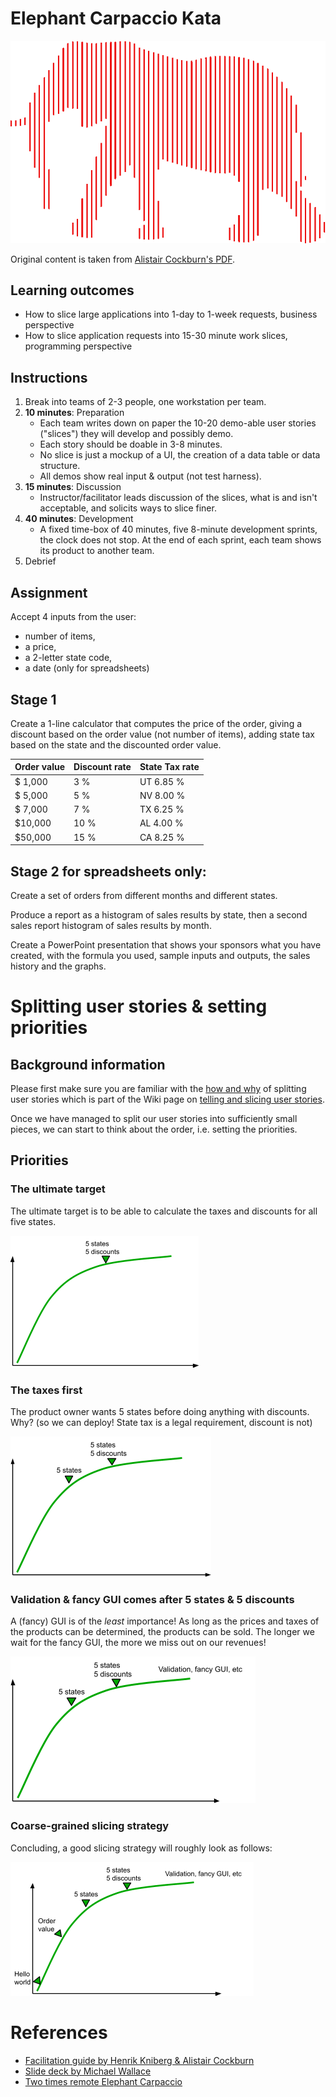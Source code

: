 # Elephant Carpaccio Kata

![Elephant carpaccio](images/elephant.png)

Original content is taken from [Alistair Cockburn's PDF](https://alistair.cockburn.us/wp-content/uploads/2018/02/Elephant-Carpaccio-exercise-instructions.pdf).

## Learning outcomes 

- How to slice large applications into 1-day to 
  1-week requests, business perspective 
- How to slice application requests into 15-30 minute 
  work slices, programming perspective

## Instructions

1. Break into teams of 2-3 people, one workstation per team.
2. **10 minutes**: Preparation 
   - Each team writes down on paper the 10-20 demo-able user 
     stories ("slices") they will develop and possibly demo. 
   - Each story should be doable in 3-8 minutes. 
   - No slice is just a mockup of a UI, the creation of a data table 
     or data structure. 
   - All demos show real input & output (not test harness).
3. **15 minutes**: Discussion 
   - Instructor/facilitator leads discussion of the slices, 
     what is and isn't acceptable, and solicits ways to slice finer.
4. **40 minutes**: Development 
   - A fixed time-box of 40 minutes, five 8-minute development sprints,
     the clock does not stop. At the end of each sprint, each team shows its 
     product to another team.
5. Debrief

## Assignment

Accept 4 inputs from the user:
- number of items, 
- a price, 
- a 2-letter state code,
- a date (only for spreadsheets)

## Stage 1

Create a 1-line calculator that computes the price of the order, 
giving a discount based on the order value (not number of items), 
adding state tax based on the state and the discounted order value.

| Order value | Discount rate | State Tax rate |
|:----------- |:------------- |:-------------- |
| $ 1,000     |  3 %          | UT 6.85 %      |
| $ 5,000     |  5 %          | NV 8.00 %      |
| $ 7,000     |  7 %          | TX 6.25 %      |
| $10,000     | 10 %          | AL 4.00 %      |
| $50,000     | 15 %          | CA 8.25 %      |

## Stage 2 for spreadsheets only:

Create a set of orders from different months and different states.

Produce a report as a histogram of sales results by state, 
then a second sales report histogram of sales
results by month.

Create a PowerPoint presentation that shows your sponsors what you 
have created, with the formula you used, sample inputs and outputs, 
the sales history and the graphs.

# Splitting user stories &amp; setting priorities

## Background information

Please first make sure you are familiar with the
[how and why](https://github.com/zhendrikse/tdd/wiki/Telling-and-slicing-user-stories#slicing-user-stories) 
of splitting user stories which is part of the Wiki page on
[telling and slicing user stories](https://github.com/zhendrikse/tdd/wiki/Telling-and-slicing-user-stories).

Once we have managed to split our user stories into sufficiently small pieces, we 
can start to think about the order, i.e. setting the priorities.

## Priorities

### The ultimate target

The ultimate target is to be able to calculate the taxes and discounts for all five states.

![Prio 1](./images/five_states_five_discounts_1.png)

### The taxes first

The product owner wants 5 states before doing anything with discounts. 
Why? (so we can deploy! State tax is a legal requirement, discount is not)

![Prio 2](./images/five_states_five_discounts_2.png)

### Validation &amp; fancy GUI comes after 5 states &amp; 5 discounts

A (fancy) GUI is of the _least_ importance! As long as the prices and taxes
of the products can be determined, the products can be sold. The longer we
wait for the fancy GUI, the more we miss out on our revenues!

![Prio 3](./images/five_states_five_discounts_3.png)

### Coarse-grained slicing strategy

Concluding, a good slicing strategy will roughly look as follows:

![Prio 4](./images/five_states_five_discounts_4.png)



# References

- [Facilitation guide by Henrik Kniberg &amp; Alistair Cockburn](https://docs.google.com/document/d/1TCuuu-8Mm14oxsOnlk8DqfZAA1cvtYu9WGv67Yj_sSk/pub)
- [Slide deck by Michael Wallace](https://static1.squarespace.com/static/59e39ba7268b9625f429cc67/t/5a37ed1124a6949ae31ae169/1513614612707/Elephant-Carpaccio_november2017_chapter-presentation.pdf)
- [Two times remote Elephant Carpaccio](https://smallsheds.garden/blog/2021/two-times-remote-elephant-carpaccio/)
